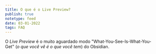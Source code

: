 ```yaml
---
title: O que é o Live Preview?
publish: true
notetype: feed
date: 03-01-2022
tags: FAQ
---
```


O *Live Preview* é o muito aguardado modo "What-You-See-Is-What-You-Get" (*o que você vê é o que você tem*) do Obsidian.